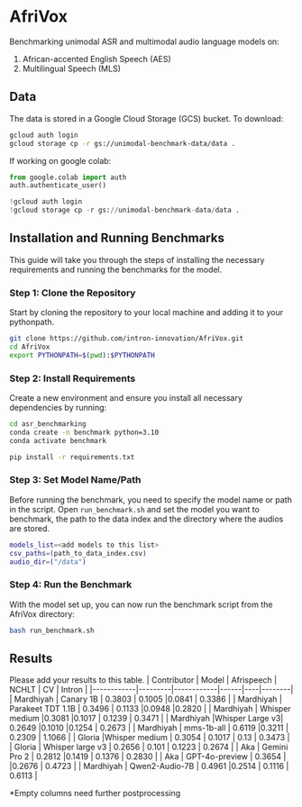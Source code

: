 # AfriVox
Benchmarking unimodal ASR and multimodal audio language models on:
1. African-accented English Speech (AES)
2. Multilingual Speech (MLS)

## Data
The data is stored in a Google Cloud Storage (GCS) bucket. To download:

```bash
gcloud auth login
gcloud storage cp -r gs://unimodal-benchmark-data/data .
```

If working on google colab:
```python
from google.colab import auth
auth.authenticate_user()

!gcloud auth login
!gcloud storage cp -r gs://unimodal-benchmark-data/data .
```

## Installation and Running Benchmarks

This guide will take you through the steps of installing the necessary requirements and running the benchmarks for the model.

### Step 1: Clone the Repository

Start by cloning the repository to your local machine and adding it to your pythonpath.

```bash
git clone https://github.com/intron-innovation/AfriVox.git
cd AfriVox
export PYTHONPATH=$(pwd):$PYTHONPATH
```

### Step 2: Install Requirements

Create a new environment and ensure you install all necessary dependencies by running:

```bash
cd asr_benchmarking
conda create -n benchmark python=3.10
conda activate benchmark

pip install -r requirements.txt
```


### Step 3: Set Model Name/Path

Before running the benchmark, you need to specify the model name or path in the script. 
Open `run_benchmark.sh` and set the model you want to benchmark, the path to the data index and the directory where the audios are stored.


```bash
models_list=<add models to this list>
csv_paths=(path_to_data_index.csv)
audio_dir=("/data")
```

### Step 4: Run the Benchmark

With the model set up, you can now run the benchmark script from the AfriVox directory:

```bash
bash run_benchmark.sh
```

## Results
Please add your results to this table.
| Contributor | Model   | Afrispeech | NCHLT | CV  | Intron |
|------------|---------|------------|------|----|--------|
| Mardhiyah | Canary 1B |  0.3803      | 0.1005 |0.0841  |  0.3386 |
| Mardhiyah | Parakeet TDT 1.1B |  0.3496      | 0.1133 |0.0948  |0.2820   |
| Mardhiyah | Whisper medium |0.3081        |0.1017  | 0.1239 | 0.3471  |
| Mardhiyah |Whisper Large v3| 0.2649       |0.1010  |0.1254  | 0.2673  |
| Mardhiyah | mms-1b-all | 0.6119       |0.3211  | 0.2309 | 1.1066  |
| Gloria |Whisper medium | 0.3054       | 0.1017 | 0.13 | 0.3473  |
| Gloria | Whisper large v3 | 0.2656       | 0.101 | 0.1223 |  0.2674 |
| Aka | Gemini Pro 2 |  0.2812      |0.1419  | 0.1376 | 0.2830  |
| Aka | GPT-4o-preview |  0.3654      |  |0.2676  | 0.4723  |
| Mardhiyah | Qwen2-Audio-7B | 0.4961       |0.2514  | 0.1116 |  0.6113 |


*Empty columns need further postprocessing
